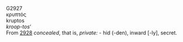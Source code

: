 G2927  
κρυπτός  
kruptos  
*kroop-tos‘*  
From [2928](g2928) *concealed*, that is, *private:* - hid (-den), inward
\[-ly\], secret.  
